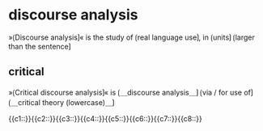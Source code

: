 # discourse analysis

»⟮Discourse analysis⟯« is the study of ⟮real language use⟯, in ⟮units⟯ ⟮larger than the sentence⟯

## critical

»⟮Critical discourse analysis⟯« is ⟮＿discourse analysis＿⟯ ⟮via / for use of⟯ ⟮＿critical theory (lowercase)＿⟯

<span class="cloze-dump">{{c1::}}{{c2::}}{{c3::}}{{c4::}}{{c5::}}{{c6::}}{{c7::}}{{c8::}}</span>